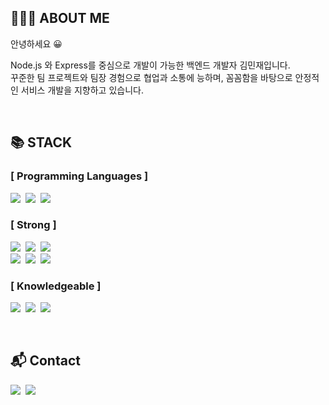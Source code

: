 ## 👨🏻‍💻 ABOUT ME

안녕하세요 😀

Node.js 와 Express를 중심으로 개발이 가능한 백엔드 개발자 김민재입니다.
<br />
꾸준한 팀 프로젝트와 팀장 경험으로 협업과 소통에 능하며, 꼼꼼함을 바탕으로 안정적인 서비스 개발을 지향하고 있습니다.

<!-- <p>
<a href="https://minjman2659.notion.site/18cb65fa6c1f4f29b65b2a03c980368f" target="_blank"><img src="https://img.shields.io/badge/Resume-000000?style=for-the-badge&logo=Notion&logoColor=white"/></a>
</p> -->
  
<br/>

## 📚 STACK

### [ Programming Languages ]
<p>
<img src="https://img.shields.io/badge/Javascript-FFCA33?style=for-the-badge&logo=JavaScript&logoColor=white"/></a>&nbsp
<img src="https://img.shields.io/badge/HTML-E34F26?style=for-the-badge&logo=html5&logoColor=white"/></a>&nbsp
<img src="https://img.shields.io/badge/CSS-1572B6?style=for-the-badge&logo=css3&logoColor=white"/></a>
</p>

### [ Strong ]

<p>
<img src="https://img.shields.io/badge/Node.js-339933?style=for-the-badge&logo=node.js&logoColor=white"/></a>&nbsp
<img src="https://img.shields.io/badge/Express.js-000000?style=for-the-badge&logo=express&logoColor=white"/></a>&nbsp
<img src="https://img.shields.io/badge/MySQL-4479A1?style=for-the-badge&logo=mysql&logoColor=white"/></a><br>
<img src="https://img.shields.io/badge/Sequelize-52B0E7?style=for-the-badge&logo=Sequelize&logoColor=white"/></a>&nbsp
<img src="https://img.shields.io/badge/React-0088CC?style=for-the-badge&logo=react&logoColor=white"/></a>&nbsp
<img src="https://img.shields.io/badge/Git-EC6F26?style=for-the-badge&logo=git&logoColor=white"/></a>
</p>

### [ Knowledgeable ]

<p>
<img src="https://img.shields.io/badge/AWS-232F3E?style=for-the-badge&logo=Amazon AWS&logoColor=white"/></a>&nbsp
<img src="https://img.shields.io/badge/JWT-000000?style=for-the-badge&logo=json web tokens&logoColor=white"/></a>&nbsp
<img src="https://img.shields.io/badge/Redux-764ABC?style=for-the-badge&logo=redux&logoColor=white"/></a>
</p>

<br />

## 📬 Contact

<p>
  <a href="https://minjman2659.notion.site/minjman2659/16d5cc5769c84f4aacb11952a3625dfc" target="_blank"><img src="https://img.shields.io/badge/Blog-000000?style=for-the-badge&logo=Notion&logoColor=white"/></a>&nbsp
  <a href="mailto:minjman2659@gmail.com"><img src="https://img.shields.io/badge/Gmail-d14836?style=for-the-badge&logo=Gmail&logoColor=white&matilto:minjman2659@gmail.com"/></a>
</p>

